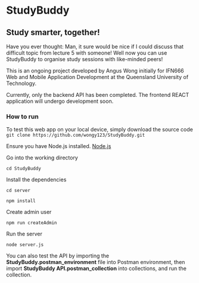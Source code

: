 # StudyBuddy
## Study smarter, together!


Have you ever thought: Man, it sure would be nice if I could discuss that difficult topic from lecture 5 with someone! Well now you can use StudyBuddy to organise study sessions with like-minded peers!


This is an ongoing project developed by Angus Wong initially for IFN666 Web and Mobile Application Development at the Queensland University of Technology.


Currently, only the backend API has been completed. The frontend REACT application will undergo development soon.


###  How to run

To test this web app on your local device, simply download the source code
`git clone https://github.com/wongy123/StudyBuddy.git`


Ensure you have Node.js installed.
[Node.js](https://nodejs.org/en)


Go into the working directory

`cd StudyBuddy`


Install the dependencies

`cd server`

`npm install`


Create admin user

`npm run createAdmin`

Run the server

`node server.js`


You can also test the API by importing the **StudyBuddy.postman_environment** file into Postman environment, then import **StudyBuddy API.postman_collection** into collections, and run the collection.
